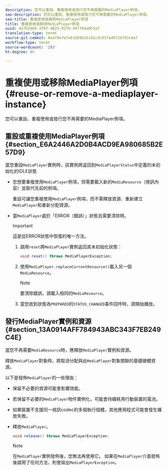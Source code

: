 ```yaml
---
description: 您可以重設、重複使用或發行您不再需要的MediaPlayer例項。
seo-description: 您可以重設、重複使用或發行您不再需要的MediaPlayer例項。
seo-title: 重複使用或移除MediaPlayer例項
title: 重複使用或移除MediaPlayer例項
uuid: da7b3468-3f0f-4025-927b-d47764a053af
translation-type: tm+mt
source-git-commit: 0eaf0e7e7e61d596a51d1c9c837ad072d703c6a7
workflow-type: tm+mt
source-wordcount: '283'
ht-degree: 0%

---
```



# 重複使用或移除MediaPlayer例項{#reuse-or-remove-a-mediaplayer-instance}

您可以重設、重複使用或發行您不再需要的MediaPlayer例項。

## 重設或重複使用MediaPlayer例項{#section_E6A2446A2D0B4ACD9EA980685B2E57D9}

當您重設`MediaPlayer`實例時，該實例將返回到`MediaPlayerStatus`中定義的未初始化的IDLE狀態

* 您想要重複使用`MediaPlayer`例項，但需要載入新的`MediaResource`（視訊內容）並取代先前的例項。

   重設可讓您重複使用`MediaPlayer`例項，而不需釋放資源、重新建立`MediaPlayer`和重新分配資源。

* 當`MediaPlayer`處於「ERROR（錯誤）」狀態且需要清除時。

   >[!IMPORTANT]
   >
   >這是從ERROR狀態中恢復的唯一方法。

   1. 調用`reset`將`MediaPlayer`實例返回其未初始化狀態：

      ```java
      void reset() throws MediaPlayerException; 
      ```

   1. 使用`MediaPlayer.replaceCurrentResource()`載入另一個`MediaResource`。

      >[!NOTE]
      >
      >要清除錯誤，請載入相同的`MediaResource`。

   1. 當您收到狀態為`PREPARED`的`STATUS_CHANGED`事件回呼時，請開始播放。

## 發行MediaPlayer實例和資源{#section_13A0914AFF784943ABC343F7EB249C4E}

當您不再需要`MediaResource`時，應釋放`MediaPlayer`實例和資源。

釋放`MediaPlayer`對象時，將取消分配與此`MediaPlayer`對象關聯的基礎硬體資源。

以下是發佈`MediaPlayer`的一些理由：

* 保留不必要的資源可能會影響效能。
* 若保留不必要的`MediaPlayer`物件實例化，可能會持續耗用行動裝置的電池。
* 如果裝置不支援同一視訊codec的多個執行個體，其他應用程式可能會發生播放失敗。

* 釋放`MediaPlayer`。

   ```java
   void release() throws MediaPlayerException;
   ```

   >[!NOTE]
   >
   >在`MediaPlayer`實例發佈後，您無法再使用它。 如果在`MediaPlayer`介面發佈後調用了任何方法，則會拋出`MediaPlayerException`。
